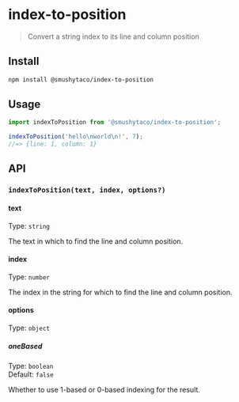 # index-to-position

> Convert a string index to its line and column position

## Install

```sh
npm install @smushytaco/index-to-position
```

## Usage

```js
import indexToPosition from '@smushytaco/index-to-position';

indexToPosition('hello\nworld\n!', 7);
//=> {line: 1, column: 1}
```

## API

### `indexToPosition(text, index, options?)`

#### text

Type: `string`

The text in which to find the line and column position.

#### index

Type: `number`

The index in the string for which to find the line and column position.

#### options

Type: `object`

##### oneBased

Type: `boolean`\
Default: `false`

Whether to use 1-based or 0-based indexing for the result.
